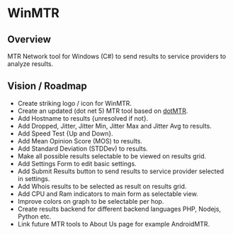 # WinMTR

## Overview

MTR Network tool for Windows (C#) to send results to service providers to analyze results.

## Vision / Roadmap

- Create striking logo / icon for WinMTR.
- Create an updated (dot net 5) MTR tool based on <a href="https://sourceforge.net/projects/dotmtr/">dotMTR</a>.
- Add Hostname to results {unresolved if not}.
- Add Dropped, Jitter, Jitter Min, Jitter Max and Jitter Avg  to results.
- Add Speed Test {Up and Down}.
- Add Mean Opinion Score (MOS) to results.
- Add Standard Deviation (STDDev) to results.
- Make all possible results selectable to be viewed on results grid.
- Add Settings Form to edit basic settings.
- Add Submit Results button to send results to service provider selected in settings.
- Add Whois results to be selected as result on results grid.
- Add CPU and Ram indicators to main form as selectable view.
- Improve colors on graph to be selectable per hop.
- Create results backend for different backend languages PHP, Nodejs, Python etc.
- Link future MTR tools to About Us page for example AndroidMTR.
